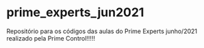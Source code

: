 # prime_experts_jun2021
Repositório para os códigos das aulas do Prime Experts junho/2021 realizado pela Prime Control!!!!!
